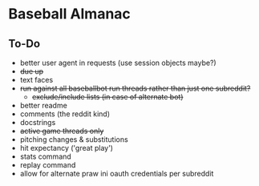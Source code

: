 # Baseball Almanac

## To-Do

* better user agent in requests (use session objects maybe?)
* ~~due up~~
* text faces
* ~~run against all baseballbot run threads rather than just one subreddit?~~
  * ~~exclude/include lists (in case of alternate bot)~~
* better readme
* comments (the reddit kind)
* docstrings
* ~~active game threads only~~
* pitching changes & substitutions
* hit expectancy ('great play')
* stats command
* replay command
* allow for alternate praw ini oauth credentials per subreddit
